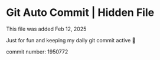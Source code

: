 # Git Auto Commit | Hidden File

This file was added Feb 12, 2025

Just for fun and keeping my daily git commit active 🤪

commit number: 1950772
